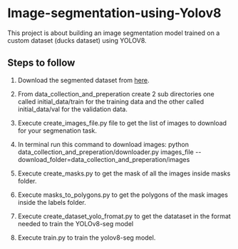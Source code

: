 # Image-segmentation-using-Yolov8
This project is about building an image segmentation model trained on a custom dataset (ducks dataset) using YOLOV8.
## Steps to follow

1. Download the segmented dataset from [here](https://storage.googleapis.com/openimages/web/download_v7.html#download-manually).

3. From data_collection_and_preperation create 2 sub directories one called initial_data/train for the training data and the other called initial_data/val for the validation data.

4. Execute create_images_file.py file to get the list of images to download for your segmenation task.

5. In terminal run this command to download images: 
python data_collection_and_preperation/downloader.py images_file --download_folder=data_collection_and_preperation/images

6. Execute create_masks.py to get the mask of all the images inside masks folder.

7. Execute masks_to_polygons.py to get the polygons of the mask images inside the labels folder.

8. Execute create_dataset_yolo_fromat.py to get the datataset in the format needed to train the YOLOv8-seg model

9. Execute train.py to train the yolov8-seg model.
